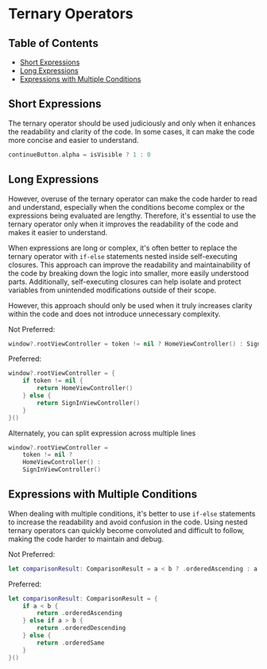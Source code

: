 # Ternary Operators

## Table of Contents

- [Short Expressions](#short-expressions)
- [Long Expressions](#long-expressions)
- [Expressions with Multiple Conditions](#expressions-with-multiple-conditions)

## Short Expressions

The ternary operator should be used judiciously and only when it enhances the readability and clarity of the code. In some cases, it can make the code more concise and easier to understand.


```swift
continueButton.alpha = isVisible ? 1 : 0
```

## Long Expressions

However, overuse of the ternary operator can make the code harder to read and understand, especially when the conditions become complex or the expressions being evaluated are lengthy. Therefore, it's essential to use the ternary operator only when it improves the readability of the code and makes it easier to understand.

When expressions are long or complex, it's often better to replace the ternary operator with `if-else` statements nested inside self-executing closures. This approach can improve the readability and maintainability of the code by breaking down the logic into smaller, more easily understood parts. Additionally, self-executing closures can help isolate and protect variables from unintended modifications outside of their scope.

However, this approach should only be used when it truly increases clarity within the code and does not introduce unnecessary complexity.

Not Preferred:

```swift
window?.rootViewController = token != nil ? HomeViewController() : SignInViewController()
```

Preferred:

```swift
window?.rootViewController = {
    if token != nil {
        return HomeViewController()
    } else {
        return SignInViewController()
    }
}()
```

Alternately, you can split expression across multiple lines

```swift
window?.rootViewController = 
    token != nil ?
    HomeViewController() :
    SignInViewController()
```

## Expressions with Multiple Conditions

When dealing with multiple conditions, it's better to use `if-else` statements to increase the readability and avoid confusion in the code. Using nested ternary operators can quickly become convoluted and difficult to follow, making the code harder to maintain and debug.

Not Preferred:

```swift
let comparisonResult: ComparisonResult = a < b ? .orderedAscending : a > b ? .orderedDescending : .orderedSame
```

Preferred:

```swift
let comparisonResult: ComparisonResult = {
    if a < b {
        return .orderedAscending
    } else if a > b {
        return .orderedDescending
    } else {
        return .orderedSame
    }
}()
```
